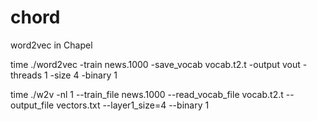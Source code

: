 # chord
word2vec in Chapel

time ./word2vec -train news.1000 -save_vocab vocab.t2.t -output vout -threads 1 -size 4 -binary 1

time ./w2v -nl 1 --train_file news.1000 --read_vocab_file vocab.t2.t --output_file vectors.txt --layer1_size=4 --binary 1
